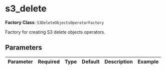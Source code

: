 # s3_delete

**Factory Class**: `S3DeleteObjectsOperatorFactory`

Factory for creating S3 delete objects operators.

## Parameters

| Parameter | Required | Type | Default | Description | Example |
|-----------|----------|------|---------|-------------|---------|